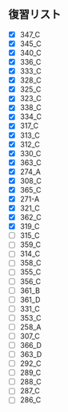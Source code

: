 ## 復習リスト

- [x] 347_C
- [x] 345_C
- [x] 340_C
- [x] 336_C
- [x] 333_C
- [x] 328_C
- [x] 325_C
- [x] 323_C
- [x] 338_C
- [x] 334_C
- [x] 317_C
- [x] 313_C
- [x] 312_C
- [x] 330_C
- [x] 363_C
- [x] 274_A
- [x] 308_C
- [x] 365_C
- [x] 271-A
- [x] 321_C
- [x] 362_C
- [x] 319_C
- [ ] 315_C
- [ ] 359_C
- [ ] 314_C
- [ ] 358_C
- [ ] 355_C
- [ ] 356_C
- [ ] 361_B
- [ ] 361_D
- [ ] 331_C
- [ ] 353_C
- [ ] 258_A
- [ ] 307_C
- [ ] 366_D
- [ ] 363_D
- [ ] 292_C
- [ ] 289_C
- [ ] 288_C
- [ ] 287_C
- [ ] 286_C
